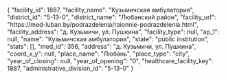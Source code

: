 {
    "facility_id": 1887,
    "facility_name": "Кузьмичская амбулатория",
    "district_id": "5-13-0",
    "district_name": "Любанский район",
    "facility_url": "https:\/\/med-luban.by\/podrazdelenia\/raionnie-podrazdelenia.html",
    "facility_address": "д. Кузьмичи, ул. Пушкина",
    "facility_type": null,
    "ap_1": null,
    "name": "Кузьмичская амбулатория",
    "state": "public institution",
    "stats": [],
    "med_id": 356,
    "address": "д. Кузьмичи, ул. Пушкина",
    "coord_x_y": null,
    "place_name": "Любань",
    "place_type": "city",
    "year_of_closing": null,
    "year_of_opening": "0",
    "healthcare_facility_key": 1887,
    "administrative_division_id": "5-13-0"
}